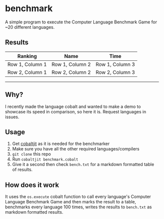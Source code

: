# benchmark
A simple program to execute the Computer Language Benchmark Game for ~20 different languages.

## Results
| Ranking | Name | Time |
| -------- | -------- | -------- |
| Row 1, Column 1 | Row 1, Column 2 | Row 1, Column 3 |
| Row 2, Column 1 | Row 2, Column 2 | Row 2, Column 3 |
***
## Why?
I recently made the language cobalt and wanted to make a demo to showcase its speed in comparison, so here it is. Request languages in issues.
## Usage
1. Get [cobaltjit](https://github.com/cobalt-lang/cobalt) as it is needed for the benchmarker
2. Make sure you have all the other required languages/compilers
3. `git clone` this repo
4. Run `cobaltjit benchmark.cobalt`
5. Give it a second then check `bench.txt` for a markdown formatted table of results.
## How does it work
It uses the `os.execute` cobalt function to call every language's Computer Language Benchmark Game and then marks the result to a table, benchmarks
every language 100 times, writes the results to `bench.txt` as markdown formatted results.
